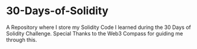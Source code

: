 # 30-Days-of-Solidity
A Repository where I store my Solidity Code I learned during the 30 Days of Solidity Challenge. Special Thanks to the Web3 Compass for guiding me through this. 
